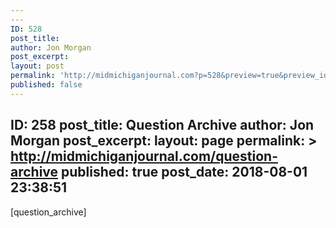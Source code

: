 ```yaml
---
---
ID: 528
post_title:
author: Jon Morgan
post_excerpt:
layout: post
permalink: 'http://midmichiganjournal.com?p=528&preview=true&preview_id=528'
published: false
---
```

ID: 258
post_title: Question Archive
author: Jon Morgan
post_excerpt:
layout: page
permalink: >
  http://midmichiganjournal.com/question-archive
published: true
post_date: 2018-08-01 23:38:51
---
[question_archive]